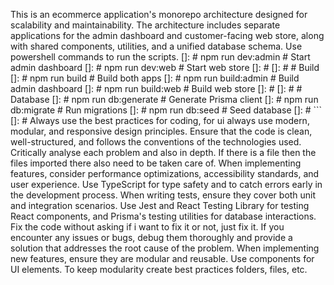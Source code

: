 This is an ecommerce application's monorepo architecture designed for scalability and maintainability. The architecture includes separate applications for the admin dashboard and customer-facing web store, along with shared components, utilities, and a unified database schema.
Use powershell commands to run the scripts.
[]: # npm run dev:admin        # Start admin dashboard
[]: # npm run dev:web          # Start web store
[]: # 
[]: # # Build
[]: # npm run build            # Build both apps
[]: # npm run build:admin      # Build admin dashboard
[]: # npm run build:web        # Build web store
[]: # 
[]: # # Database
[]: # npm run db:generate      # Generate Prisma client
[]: # npm run db:migrate       # Run migrations
[]: # npm run db:seed          # Seed database
[]: # ```
[]: #
Always use the best practices for coding, for ui always use modern, modular, and responsive design principles. Ensure that the code is clean, well-structured, and follows the conventions of the technologies used.
Critically analyse each problem and also in depth.
If there is a file then the files imported there also need to be taken care of.
When implementing features, consider performance optimizations, accessibility standards, and user experience. Use TypeScript for type safety and to catch errors early in the development process.
When writing tests, ensure they cover both unit and integration scenarios. Use Jest and React Testing Library for testing React components, and Prisma's testing utilities for database interactions.
Fix the code without asking if i want to fix it or not, just fix it.
If you encounter any issues or bugs, debug them thoroughly and provide a solution that addresses the root cause of the problem.
When implementing new features, ensure they are modular and reusable. Use components for UI elements.
To keep modularity create best practices folders, files, etc.
